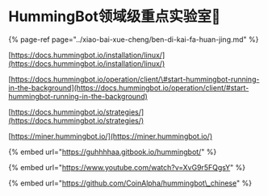 # HummingBot领域级重点实验室🚩

{% page-ref page="../xiao-bai-xue-cheng/ben-di-kai-fa-huan-jing.md" %}

[https://docs.hummingbot.io/installation/linux/](https://docs.hummingbot.io/installation/linux/)

[https://docs.hummingbot.io/operation/client/\#start-hummingbot-running-in-the-background](https://docs.hummingbot.io/operation/client/#start-hummingbot-running-in-the-background)

[https://docs.hummingbot.io/strategies/](https://docs.hummingbot.io/strategies/)

[https://miner.hummingbot.io/](https://miner.hummingbot.io/)

{% embed url="https://guhhhhaa.gitbook.io/hummingbot/" %}

{% embed url="https://www.youtube.com/watch?v=XvG9r5FQgsY" %}



{% embed url="https://github.com/CoinAlpha/hummingbot\_chinese" %}



